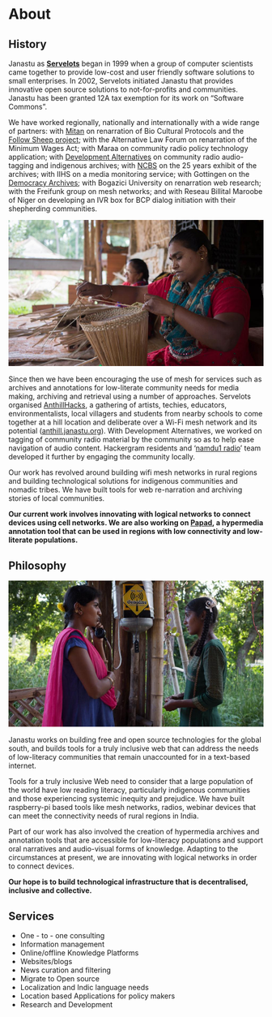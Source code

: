 # About

## History&#x20;

Janastu as [**Servelots**](http://www.servelots.com/new/3d.html) began in 1999 when a group of computer scientists came together to provide low-cost and user friendly software solutions to small enterprises. In 2002, Servelots initiated Janastu that provides innovative open source solutions to not-for-profits and communities. Janastu has been granted 12A tax exemption for its work on “Software Commons”.&#x20;

We have worked regionally, nationally and internationally with a wide range of partners: with [Mitan](http://mitan.in) on renarration of Bio Cultural Protocols and the [Follow Sheep project](http://mitan.in/followsheep/#Home); with the Alternative Law Forum on renarration of the Minimum Wages Act; with Maraa on community radio policy technology application; with [Development Alternatives](https://www.devalt.org) on community radio audio-tagging and indigenous archives; with [NCBS](https://www.ncbs.res.in) on the 25 years exhibit of the archives; with IIHS on a media monitoring service; with Gottingen on the [Democracy Archives](https://demx.in); with Bogazici University on renarration web research; with the Freifunk group on mesh networks; and with Reseau Billital Maroobe of Niger on developing an IVR box for BCP dialog initiation with their shepherding communities.

![](../.gitbook/assets/06.jpg)

Since then we have been encouraging the use of mesh for services such as archives and annotations for low-literate community needs for media making, archiving and retrieval using a number of approaches. Servelots organised [AnthillHacks](https://anthillhacks.in), a gathering of artists, techies, educators, environmentalists, local villagers and students from nearby schools to come together at a hill location and deliberate over a Wi-Fi mesh network and its potential ([anthill.janastu.org](http://anthill.janastu.org)). With Development Alternatives, we worked on tagging of community radio material by the community so as to help ease navigation of audio content. Hackergram residents and ‘[namdu1 radio](https://www.namdu1radio.com)’ team developed it further by engaging the community locally.

Our work has revolved around building wifi mesh networks in rural regions and building technological solutions for indigenous communities and nomadic tribes. We have built tools for web re-narration and archiving stories of local communities.&#x20;

**Our current work involves innovating with logical networks to connect devices using cell networks. We are also working on **[**Papad**](http://papad.pantoto.org)**, a hypermedia annotation tool that can be used in regions with low connectivity and low-literate populations.**

## Philosophy&#x20;

![](../.gitbook/assets/09.jpg)

Janastu works on building free and open source technologies for the global south, and builds tools for a truly inclusive web that can address the needs of low-literacy communities that remain unaccounted for in a text-based internet.&#x20;

Tools for a truly inclusive Web need to consider that a large population of the world have low reading literacy, particularly indigenous communities and those experiencing systemic inequity and prejudice. We have built raspberry-pi based tools like mesh networks, radios, webinar devices that can meet the connectivity needs of rural regions in India.

Part of our work has also involved the creation of hypermedia archives and annotation tools that are accessible for low-literacy populations and support oral narratives and audio-visual forms of knowledge. Adapting to the circumstances at present, we are innovating with logical networks in order to connect devices.&#x20;

**Our hope is to build technological infrastructure that is decentralised, inclusive and collective.**

## Services

* One - to - one consulting
* Information management
* Online/offline Knowledge Platforms
* Websites/blogs
* News curation and filtering
* Migrate to Open source
* Localization and Indic language needs
* Location based Applications for policy makers
* Research and Development
